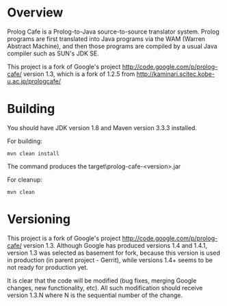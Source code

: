 Overview
========

Prolog Cafe is a Prolog-to-Java source-to-source translator system. 
Prolog programs are first translated into Java programs via the WAM (Warren Abstract Machine), 
and then those programs are compiled by a usual Java compiler such as SUN's JDK SE.

This project is a fork of Google's project http://code.google.com/p/prolog-cafe/ version 1.3, 
which is a fork of 1.2.5 from http://kaminari.scitec.kobe-u.ac.jp/prologcafe/

Building
========
You should have JDK version 1.8 and Maven version 3.3.3 installed.

For building:

	mvn clean install 

The  command produces the target\prolog-cafe-&lt;version&gt;.jar

For cleanup:

	mvn clean


Versioning
==========
This project is a fork of Google's project http://code.google.com/p/prolog-cafe/ version 1.3.
Although Google has produced versions 1.4 and 1.4.1, 
version 1.3 was selected as basement for fork,
because this version is used in production (in parent project - Gerrit),
while versions 1.4+ seems to be not ready for production yet.

It is clear that the code will be modified (bug fixes, merging Google changes, new functionality, etc).
All such modification should receive version 1.3.N
where N is the sequential number of the change.
 
